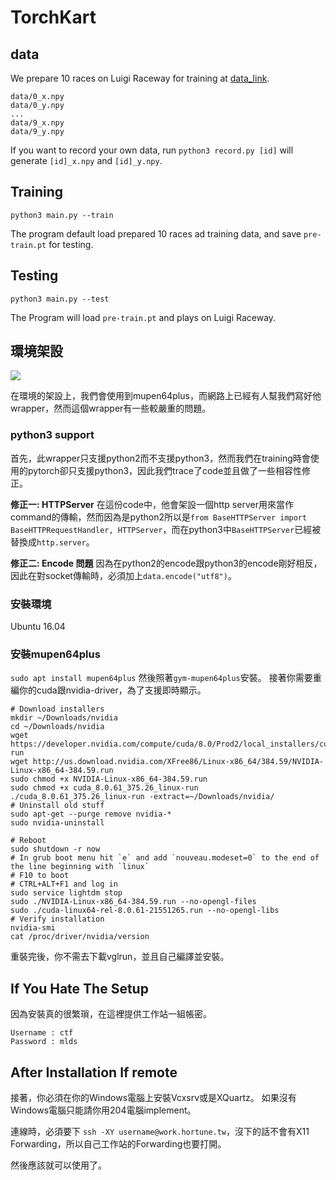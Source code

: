 # TorchKart

data
----
We prepare 10 races on Luigi Raceway for training at [data_link](work.hortune.tw:8000/60_data).
```
data/0_x.npy
data/0_y.npy
...
data/9_x.npy
data/9_y.npy
```
If you want to record your own data, run ```python3 record.py [id]``` will generate ```[id]_x.npy``` and ```[id]_y.npy```.

Training
----
```
python3 main.py --train
```
The program default load prepared 10 races ad training data, and save ```pre-train.pt``` for testing.

Testing
----
```
python3 main.py --test
```
The Program will load ```pre-train.pt``` and plays on Luigi Raceway.

## 環境架設
![](https://i.imgur.com/vp1qTXY.jpg)

在環境的架設上，我們會使用到mupen64plus，而網路上已經有人幫我們寫好他wrapper，然而這個wrapper有一些較嚴重的問題。

### python3 support
首先，此wrapper只支援python2而不支援python3，然而我們在training時會使用的pytorch卻只支援python3，因此我們trace了code並且做了一些相容性修正。

**修正一: HTTPServer**
在這份code中，他會架設一個http server用來當作command的傳輸，然而因為是python2所以是`from BaseHTTPServer import BaseHTTPRequestHandler, HTTPServer`，而在python3中`BaseHTTPServer`已經被替換成`http.server`。

**修正二: Encode 問題**
因為在python2的encode跟python3的encode剛好相反，因此在對socket傳輸時，必須加上`data.encode("utf8")`。

### 安裝環境
Ubuntu 16.04

### 安裝mupen64plus
`sudo apt install mupen64plus`
然後照著`gym-mupen64plus`安裝。
接著你需要重編你的cuda跟nvidia-driver，為了支援即時顯示。

```
# Download installers
mkdir ~/Downloads/nvidia
cd ~/Downloads/nvidia
wget https://developer.nvidia.com/compute/cuda/8.0/Prod2/local_installers/cuda_8.0.61_375.26_linux-run
wget http://us.download.nvidia.com/XFree86/Linux-x86_64/384.59/NVIDIA-Linux-x86_64-384.59.run
sudo chmod +x NVIDIA-Linux-x86_64-384.59.run
sudo chmod +x cuda_8.0.61_375.26_linux-run
./cuda_8.0.61_375.26_linux-run -extract=~/Downloads/nvidia/
# Uninstall old stuff
sudo apt-get --purge remove nvidia-*
sudo nvidia-uninstall

# Reboot
sudo shutdown -r now
# In grub boot menu hit `e` and add `nouveau.modeset=0` to the end of the line beginning with `linux`
# F10 to boot
# CTRL+ALT+F1 and log in
sudo service lightdm stop
sudo ./NVIDIA-Linux-x86_64-384.59.run --no-opengl-files
sudo ./cuda-linux64-rel-8.0.61-21551265.run --no-opengl-libs
# Verify installation
nvidia-smi
cat /proc/driver/nvidia/version
```

重裝完後，你不需去下載vglrun，並且自己編譯並安裝。

## If You Hate The Setup
因為安裝真的很繁瑣，在這裡提供工作站一組帳密。
```
Username : ctf
Password : mlds
```

## After Installation If remote
接著，你必須在你的Windows電腦上安裝Vcxsrv或是XQuartz。
如果沒有Windows電腦只能請你用204電腦implement。

連線時，必須要下 `ssh -XY username@work.hortune.tw`，沒下的話不會有X11 Forwarding，所以自己工作站的Forwarding也要打開。

然後應該就可以使用了。
